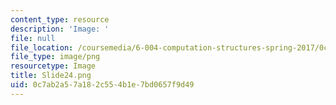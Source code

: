 ```yaml
---
content_type: resource
description: 'Image: '
file: null
file_location: /coursemedia/6-004-computation-structures-spring-2017/0c7ab2a57a182c554b1e7bd0657f9d49_Slide24.png
file_type: image/png
resourcetype: Image
title: Slide24.png
uid: 0c7ab2a5-7a18-2c55-4b1e-7bd0657f9d49
---
```

